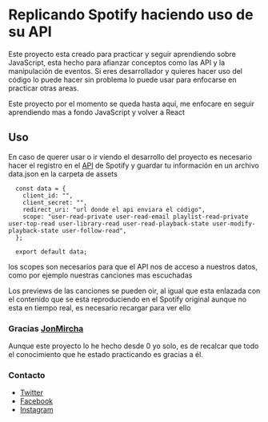 # Replicando Spotify haciendo uso de su API

Este proyecto esta creado para practicar y seguir aprendiendo sobre JavaScript, esta hecho para afianzar conceptos como las API y la manipulación de eventos. Si eres desarrollador y quieres hacer uso del código lo puede hacer sin problema lo puede usar para enfocarse en practicar otras areas.

Este proyecto por el momento se queda hasta aquí, me enfocare en seguir aprendiendo mas a fondo JavaScript y volver a React

## Uso

En caso de querer usar o ir viendo el desarrollo del proyecto es necesario hacer el registro en el [API](https://developer.spotify.com/dashboard) de Spotify y guardar tu información en un archivo data.json en la carpeta de assets

```
  const data = {
    client_id: "",
    client_secret: "",
    redirect_uri: "url donde el api enviara el código",
    scope: "user-read-private user-read-email playlist-read-private user-top-read user-library-read user-read-playback-state user-modify-playback-state user-follow-read",
  };

  export default data;
```

los scopes son necesarios para que el API nos de acceso a nuestros datos, como por ejemplo nuestras canciones mas escuchadas

Los previews de las canciones se pueden oir, al igual que esta enlazada con el contenido que se esta reproduciendo en el Spotify original aunque no esta en tiempo real, es necesario recargar para ver ello

### Gracias [JonMircha](https://www.youtube.com/@jonmircha)

Aunque este proyecto lo he hecho desde 0 yo solo, es de recalcar que todo el conocimiento que he estado practicando es gracias a él.

### Contacto

- [Twitter](https://twitter.com/cristian321893)
- [Facebook](https://www.facebook.com/camilo.guerrero.3597789/)
- [Instagram](https://www.instagram.com/camiloguerrero63/)
